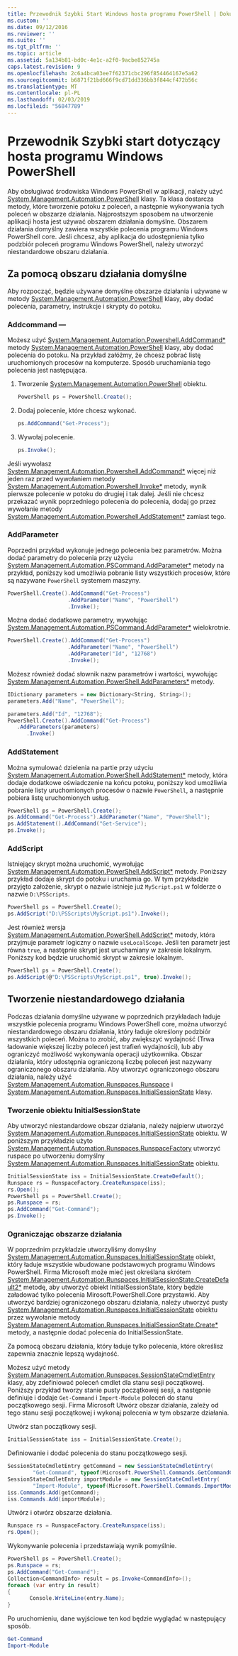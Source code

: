 ```yaml
---
title: Przewodnik Szybki Start Windows hosta programu PowerShell | Dokumentacja firmy Microsoft
ms.custom: ''
ms.date: 09/12/2016
ms.reviewer: ''
ms.suite: ''
ms.tgt_pltfrm: ''
ms.topic: article
ms.assetid: 5a134b81-bd0c-4e1c-a2f0-9acbe852745a
caps.latest.revision: 9
ms.openlocfilehash: 2c6a4bca03ee7f62371cbc296f854464167e5a62
ms.sourcegitcommit: b6871f21bd666f9cd71dd336bb3f844cf472b56c
ms.translationtype: MT
ms.contentlocale: pl-PL
ms.lasthandoff: 02/03/2019
ms.locfileid: "56847789"
---
```

# <a name="windows-powershell-host-quickstart"></a>Przewodnik Szybki start dotyczący hosta programu Windows PowerShell

Aby obsługiwać środowiska Windows PowerShell w aplikacji, należy użyć [System.Management.Automation.PowerShell](/dotnet/api/System.Management.Automation.PowerShell) klasy. Ta klasa dostarcza metody, które tworzenie potoku z poleceń, a następnie wykonywania tych poleceń w obszarze działania. Najprostszym sposobem na utworzenie aplikacji hosta jest używać obszarem działania domyślne. Obszarem działania domyślny zawiera wszystkie polecenia programu Windows PowerShell core. Jeśli chcesz, aby aplikacja do udostępnienia tylko podzbiór poleceń programu Windows PowerShell, należy utworzyć niestandardowe obszaru działania.

## <a name="using-the-default-runspace"></a>Za pomocą obszaru działania domyślne

Aby rozpocząć, będzie używane domyślne obszarze działania i używane w metody [System.Management.Automation.PowerShell](/dotnet/api/System.Management.Automation.PowerShell) klasy, aby dodać polecenia, parametry, instrukcje i skrypty do potoku.

### <a name="addcommand"></a>Addcommand —

Możesz użyć [System.Management.Automation.Powershell.AddCommand*](/dotnet/api/System.Management.Automation.PowerShell.AddCommand) metody [System.Management.Automation.PowerShell](/dotnet/api/System.Management.Automation.PowerShell) klasy, aby dodać polecenia do potoku. Na przykład załóżmy, że chcesz pobrać listę uruchomionych procesów na komputerze. Sposób uruchamiania tego polecenia jest następująca.

1. Tworzenie [System.Management.Automation.PowerShell](/dotnet/api/System.Management.Automation.PowerShell) obiektu.

   ```csharp
   PowerShell ps = PowerShell.Create();
   ```

2. Dodaj polecenie, które chcesz wykonać.

   ```csharp
   ps.AddCommand("Get-Process");
   ```

3. Wywołaj polecenie.

   ```csharp
   ps.Invoke();
   ```

Jeśli wywołasz [System.Management.Automation.Powershell.AddCommand*](/dotnet/api/System.Management.Automation.PowerShell.AddCommand) więcej niż jeden raz przed wywołaniem metody [System.Management.Automation.Powershell.Invoke*](/dotnet/api/System.Management.Automation.PowerShell.Invoke) metody, wynik pierwsze polecenie w potoku do drugiej i tak dalej. Jeśli nie chcesz przekazać wynik poprzedniego polecenia do polecenia, dodaj go przez wywołanie metody [System.Management.Automation.Powershell.AddStatement*](/dotnet/api/System.Management.Automation.PowerShell.AddStatement) zamiast tego.

### <a name="addparameter"></a>AddParameter

Poprzedni przykład wykonuje jednego polecenia bez parametrów. Można dodać parametry do polecenia przy użyciu [System.Management.Automation.PSCommand.AddParameter*](/dotnet/api/System.Management.Automation.PSCommand.AddParameter) metody na przykład, poniższy kod umożliwia pobranie listy wszystkich procesów, które są nazywane `PowerShell` systemem maszyny.

```csharp
PowerShell.Create().AddCommand("Get-Process")
                   .AddParameter("Name", "PowerShell")
                   .Invoke();
```

Można dodać dodatkowe parametry, wywołując [System.Management.Automation.PSCommand.AddParameter*](/dotnet/api/System.Management.Automation.PSCommand.AddParameter) wielokrotnie.

```csharp
PowerShell.Create().AddCommand("Get-Process")
                   .AddParameter("Name", "PowerShell")
                   .AddParameter("Id", "12768")
                   .Invoke();
```

Możesz również dodać słownik nazw parametrów i wartości, wywołując [System.Management.Automation.PowerShell.AddParameters*](/dotnet/api/System.Management.Automation.PowerShell.AddParameters) metody.

```csharp
IDictionary parameters = new Dictionary<String, String>();
parameters.Add("Name", "PowerShell");

parameters.Add("Id", "12768");
PowerShell.Create().AddCommand("Get-Process")
   .AddParameters(parameters)
      .Invoke()

```

### <a name="addstatement"></a>AddStatement

Można symulować dzielenia na partie przy użyciu [System.Management.Automation.PowerShell.AddStatement*](/dotnet/api/System.Management.Automation.PowerShell.AddStatement) metody, która dodaje dodatkowe oświadczenie na końcu potoku, poniższy kod umożliwia pobranie listy uruchomionych procesów o nazwie `PowerShell`, a następnie pobiera listę uruchomionych usług.

```csharp
PowerShell ps = PowerShell.Create();
ps.AddCommand("Get-Process").AddParameter("Name", "PowerShell");
ps.AddStatement().AddCommand("Get-Service");
ps.Invoke();
```

### <a name="addscript"></a>AddScript

Istniejący skrypt można uruchomić, wywołując [System.Management.Automation.PowerShell.AddScript*](/dotnet/api/System.Management.Automation.PowerShell.AddScript) metody. Poniższy przykład dodaje skrypt do potoku i uruchamia go. W tym przykładzie przyjęto założenie, skrypt o nazwie istnieje już `MyScript.ps1` w folderze o nazwie `D:\PSScripts`.

```csharp
PowerShell ps = PowerShell.Create();
ps.AddScript("D:\PSScripts\MyScript.ps1").Invoke();
```

Jest również wersja [System.Management.Automation.PowerShell.AddScript*](/dotnet/api/System.Management.Automation.PowerShell.AddScript) metody, która przyjmuje parametr logiczny o nazwie `useLocalScope`. Jeśli ten parametr jest równa `true`, a następnie skrypt jest uruchamiany w zakresie lokalnym. Poniższy kod będzie uruchomić skrypt w zakresie lokalnym.

```csharp
PowerShell ps = PowerShell.Create();
ps.AddScript(@"D:\PSScripts\MyScript.ps1", true).Invoke();
```

## <a name="creating-a-custom-runspace"></a>Tworzenie niestandardowego działania

Podczas działania domyślne używane w poprzednich przykładach ładuje wszystkie polecenia programu Windows PowerShell core, można utworzyć niestandardowego obszaru działania, który ładuje określony podzbiór wszystkich poleceń. Można to zrobić, aby zwiększyć wydajność (Trwa ładowanie większej liczby poleceń jest trafień wydajności), lub aby ograniczyć możliwość wykonywania operacji użytkownika. Obszar działania, który udostępnia ograniczoną liczbę poleceń jest nazywany ograniczonego obszaru działania. Aby utworzyć ograniczonego obszaru działania, należy użyć [System.Management.Automation.Runspaces.Runspace](/dotnet/api/System.Management.Automation.Runspaces.Runspace) i [System.Management.Automation.Runspaces.InitialSessionState](/dotnet/api/System.Management.Automation.Runspaces.InitialSessionState) klasy.

### <a name="creating-an-initialsessionstate-object"></a>Tworzenie obiektu InitialSessionState

Aby utworzyć niestandardowe obszar działania, należy najpierw utworzyć [System.Management.Automation.Runspaces.InitialSessionState](/dotnet/api/System.Management.Automation.Runspaces.InitialSessionState) obiektu. W poniższym przykładzie użyto [System.Management.Automation.Runspaces.RunspaceFactory](/dotnet/api/System.Management.Automation.Runspaces.RunspaceFactory) utworzyć ruspace po utworzeniu domyślny [System.Management.Automation.Runspaces.InitialSessionState](/dotnet/api/System.Management.Automation.Runspaces.InitialSessionState) obiektu.

```csharp
InitialSessionState iss = InitialSessionState.CreateDefault();
Runspace rs = RunspaceFactory.CreateRunspace(iss);
rs.Open();
PowerShell ps = PowerShell.Create();
ps.Runspace = rs;
ps.AddCommand("Get-Command");
ps.Invoke();
```

### <a name="constraining-the-runspace"></a>Ograniczając obszarze działania

W poprzednim przykładzie utworzyliśmy domyślny [System.Management.Automation.Runspaces.InitialSessionState](/dotnet/api/System.Management.Automation.Runspaces.InitialSessionState) obiekt, który ładuje wszystkie wbudowane podstawowych programu Windows PowerShell. Firma Microsoft może mieć jest określana skrótem [System.Management.Automation.Runspaces.InitialSessionState.CreateDefault2*](/dotnet/api/System.Management.Automation.Runspaces.InitialSessionState.CreateDefault2) metodę, aby utworzyć obiekt InitialSessionState, który będzie załadować tylko polecenia Mirosoft.PowerShell.Core przystawki. Aby utworzyć bardziej ograniczonego obszaru działania, należy utworzyć pusty [System.Management.Automation.Runspaces.InitialSessionState](/dotnet/api/System.Management.Automation.Runspaces.InitialSessionState) obiektu przez wywołanie metody [ System.Management.Automation.Runspaces.InitialSessionState.Create*](/dotnet/api/System.Management.Automation.Runspaces.InitialSessionState.Create) metody, a następnie dodać polecenia do InitialSessionState.

Za pomocą obszaru działania, który ładuje tylko polecenia, które określisz zapewnia znacznie lepszą wydajność.

Możesz użyć metody [System.Management.Automation.Runspaces.SessionStateCmdletEntry](/dotnet/api/System.Management.Automation.Runspaces.SessionStateCmdletEntry) klasy, aby zdefiniować poleceń cmdlet dla stanu sesji początkowej. Poniższy przykład tworzy stanie pusty początkowej sesji, a następnie definiuje i dodaje `Get-Command` i `Import-Module` poleceń do stanu początkowego sesji. Firma Microsoft Utwórz obszar działania, zależy od tego stanu sesji początkowej i wykonaj polecenia w tym obszarze działania.

Utwórz stan początkowy sesji.

```csharp
InitialSessionState iss = InitialSessionState.Create();
```

Definiowanie i dodać polecenia do stanu początkowego sesji.

```csharp
SessionStateCmdletEntry getCommand = new SessionStateCmdletEntry(
        "Get-Command", typeof(Microsoft.PowerShell.Commands.GetCommandCommand), "");
SessionStateCmdletEntry importModule = new SessionStateCmdletEntry(
        "Import-Module", typeof(Microsoft.PowerShell.Commands.ImportModuleCommand), "");
iss.Commands.Add(getCommand);
iss.Commands.Add(importModule);
```

Utwórz i otwórz obszarze działania.

```csharp
Runspace rs = RunspaceFactory.CreateRunspace(iss);
rs.Open();
```

Wykonywanie polecenia i przedstawiają wynik pomyślnie.

```csharp
PowerShell ps = PowerShell.Create();
ps.Runspace = rs;
ps.AddCommand("Get-Command");
Collection<CommandInfo> result = ps.Invoke<CommandInfo>();
foreach (var entry in result)
{
       Console.WriteLine(entry.Name);
}
```

Po uruchomieniu, dane wyjściowe ten kod będzie wyglądać w następujący sposób.

```powershell
Get-Command
Import-Module
```
